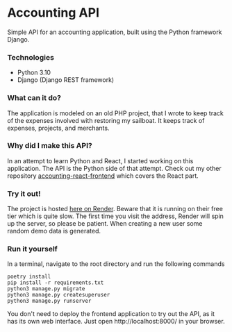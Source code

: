 # Accounting API
Simple API for an accounting application, built using the Python framework Django.

### Technologies
- Python 3.10
- Django (Django REST framework)

### What can it do?
The application is modeled on an old PHP project, that I wrote to keep track of the expenses involved with restoring my sailboat. It keeps track of expenses, projects, and merchants.

### Why did I make this API?
In an attempt to learn Python and React, I started working on this application. The API is the Python side of that attempt. Check out my other repository [accounting-react-frontend](https://github.com/FrederikNorlyk/accounting-react-frontend) which covers the React part.

### Try it out!
The project is hosted [here on Render](https://accounting-api-42y3.onrender.com). Beware that it is running on their free tier which is quite slow. The first time you visit the address, Render will spin up the server, so please be patient. When creating a new user some random demo data is generated.

### Run it yourself ###
In a terminal, navigate to the root directory and run the following commands
```
poetry install
pip install -r requirements.txt
python3 manage.py migrate
python3 manage.py createsuperuser
python3 manage.py runserver
```
You don't need to deploy the frontend application to try out the API, as it has its own web interface. Just open http://localhost:8000/ in your browser.
